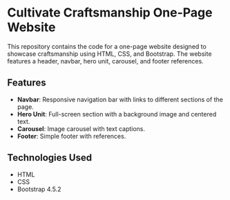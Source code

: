 # Cultivate Craftsmanship One-Page Website

This repository contains the code for a one-page website designed to showcase craftsmanship using HTML, CSS, and Bootstrap. The website features a header, navbar, hero unit, carousel, and footer references.

## Features

- **Navbar**: Responsive navigation bar with links to different sections of the page.
- **Hero Unit**: Full-screen section with a background image and centered text.
- **Carousel**: Image carousel with text captions.
- **Footer**: Simple footer with references.

## Technologies Used

- HTML
- CSS
- Bootstrap 4.5.2
